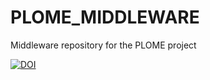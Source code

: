 # PLOME_MIDDLEWARE
Middleware repository for the PLOME project

[![DOI](https://zenodo.org/badge/769161895.svg)](https://zenodo.org/doi/10.5281/zenodo.10798141)


